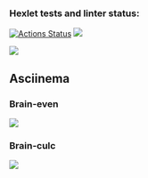 ### Hexlet tests and linter status:

[![Actions Status](https://github.com/whoisdobraya/frontend-project-lvl1/workflows/hexlet-check/badge.svg)](https://github.com/whoisdobraya/frontend-project-lvl1/actions)
<a href="https://codeclimate.com/github/whoisdobraya/frontend-project-lvl1/maintainability"><img src="https://api.codeclimate.com/v1/badges/05e6980b2e5f8adad2b5/maintainability" /></a>

<a href='https://github.com/whoisdobraya/frontend-project-lvl1/actions/workflows/check-lint.yml/badge.svg'><img src='https://github.com/whoisdobraya/frontend-project-lvl1/actions/workflows/check-lint.yml/badge.svg'><a>

<h2>Asciinema</h2>
<h3>Brain-even</h3>
<a href="https://asciinema.org/a/osMKU5xp1v81ZTCKacaMGQtN2" target="_blank"><img src="https://asciinema.org/a/osMKU5xp1v81ZTCKacaMGQtN2.svg" /></a>
<h3>Brain-culc</h3>
<a href="https://asciinema.org/a/hqFg4qqHDvKTFXqIJP3ot0ESk" target="_blank"><img src="https://asciinema.org/a/hqFg4qqHDvKTFXqIJP3ot0ESk.svg" /></a>
